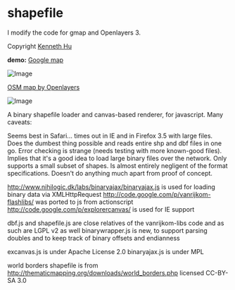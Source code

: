 shapefile
==============

I modify the code for gmap and Openlayers 3.

Copyright [Kenneth Hu](http://www.kennethhu.net/)



**demo:**
[Google map](http://kennethhutw.github.io/demo/js2shapefile/gmap_sample.html)

![Image](https://raw.githubusercontent.com/kennethhutw/js2shapefile/master/gmap.gif)

[OSM map by Openlayers](http://kennethhutw.github.io/demo/js2shapefile/ol_sample.html)
  
![Image](https://raw.githubusercontent.com/kennethhutw/js2shapefile/master/olmap.gif)

A binary shapefile loader and canvas-based renderer, for javascript. Many caveats:

Seems best in Safari... times out in IE and in Firefox 3.5 with large files. 
Does the dumbest thing possible and reads entire shp and dbf files in one go.
Error checking is strange (needs testing with more known-good files). 
Implies that it's a good idea to load large binary files over the network. 
Only supports a small subset of shapes.
Is almost entirely negligent of the format specifications.
Doesn't do anything much apart from proof of concept.

http://www.nihilogic.dk/labs/binaryajax/binaryajax.js is used for loading binary data via XMLHttpRequest
http://code.google.com/p/vanrijkom-flashlibs/ was ported to js from actionscript
http://code.google.com/p/explorercanvas/ is used for IE support

dbf.js and shapefile.js are close relatives of the vanrijkom-libs code and as such are LGPL v2 as well
binarywrapper.js is new, to support parsing doubles and to keep track of binary offsets and endianness

excanvas.js is under Apache License 2.0
binaryajax.js is under MPL

world borders shapefile is from http://thematicmapping.org/downloads/world_borders.php licensed CC-BY-SA 3.0
